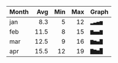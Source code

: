| Month | Avg |  Min |  Max | Graph |
|-------|----:|-----:|-----:|-------|
| jan | 8.3 | 5 | 12 | `▂▃▄▅` |
| feb | 11.5 | 8 | 15 | `▆▄▄▆` |
| mar | 12.5 | 9 | 16 | `▆▅▄▇` |
| apr | 15.5 | 12 | 19 | `▇▆▅█` |
